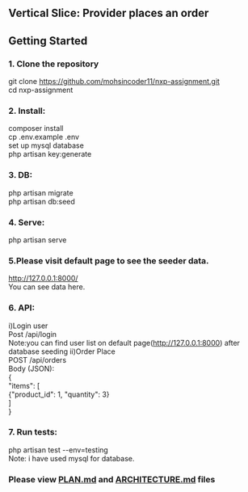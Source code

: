 ## Vertical Slice: Provider places an order

## Getting Started

### 1️. Clone the repository
git clone https://github.com/mohsincoder11/nxp-assignment.git  
cd nxp-assignment

### 2. Install:
   composer install  
   cp .env.example .env  
   set up mysql database  
   php artisan key:generate  

### 3. DB:
   php artisan migrate  
   php artisan db:seed  

### 4. Serve:
   php artisan serve  

### 5.Please visit default page to see the seeder data.    
http://127.0.0.1:8000/  
You can see data here.

### 6. API:
i)Login user  
      Post /api/login  
      Note:you can find user list on default page(http://127.0.0.1:8000) after database seeding
ii)Order Place  
   POST /api/orders  
   Body (JSON):  
   {  
     "items": [  
       {"product_id": 1, "quantity": 3}  
     ]  
   }  

### 7. Run tests:
   php artisan test --env=testing  
   Note: i have used mysql for database.


### Please view [PLAN.md](./PLAN.md) and [ARCHITECTURE.md](./ARCHITECTURE.md) files
